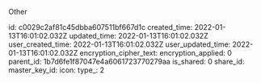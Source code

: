 Other

id: c0029c2af81c45dbba607511bf667d1c
created_time: 2022-01-13T16:01:02.032Z
updated_time: 2022-01-13T16:01:02.032Z
user_created_time: 2022-01-13T16:01:02.032Z
user_updated_time: 2022-01-13T16:01:02.032Z
encryption_cipher_text: 
encryption_applied: 0
parent_id: 1b7d6fe1f87047e4a6061723770279aa
is_shared: 0
share_id: 
master_key_id: 
icon: 
type_: 2